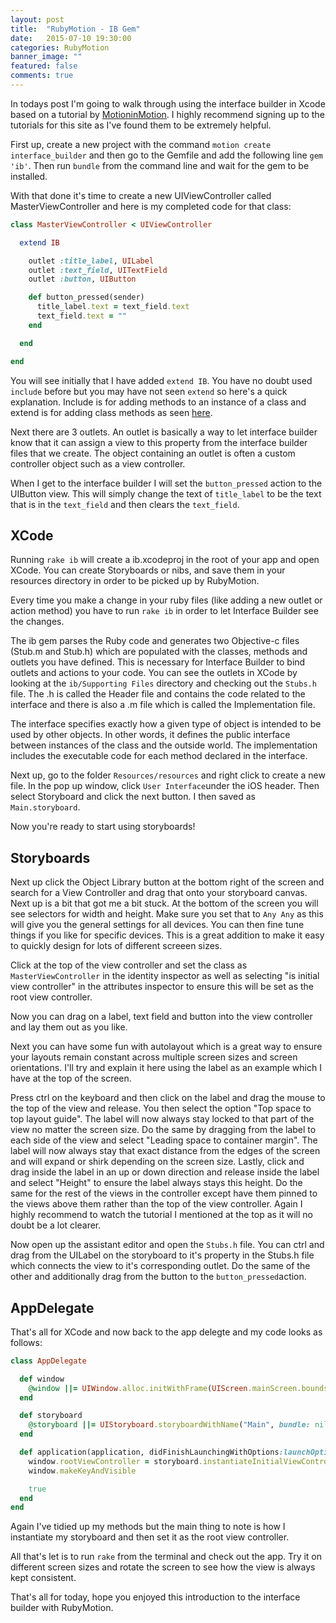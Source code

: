 ```yaml
---
layout: post
title:  "RubyMotion - IB Gem"
date:   2015-07-10 19:30:00
categories: RubyMotion
banner_image: ""
featured: false
comments: true
---
```


In todays post I'm going to walk through using the interface builder in Xcode based on a tutorial by [MotioninMotion](https://motioninmotion.tv/screencasts/42).  I highly recommend signing up to the tutorials for this site as I've found them to be extremely helpful.

<!--more-->

First up, create a new project with the command ```motion create interface_builder``` and then go to the Gemfile and add the following line ```gem 'ib'```. Then run ```bundle``` from the command line and wait for the gem to be installed.

With that done it's time to create a new UIViewController called MasterViewController and here is my completed code for that class:

``` ruby
class MasterViewController < UIViewController

  extend IB

    outlet :title_label, UILabel
    outlet :text_field, UITextField
    outlet :button, UIButton

    def button_pressed(sender)
      title_label.text = text_field.text
      text_field.text = ""
    end

  end

end
```

You will see initially that I have added ```extend IB```.  You have no doubt used ```include``` before but you may have not seen ```extend``` so here's a quick explanation.  Include is for adding methods to an instance of a class and extend is for adding class methods as seen [here](http://www.railstips.org/blog/archives/2009/05/15/include-vs-extend-in-ruby/).

Next there are 3 outlets. An outlet is basically a way to let interface builder know that it can assign a view to this property from the interface builder files that we create.  The object containing an outlet is often a custom controller object such as a view controller.

When I get to the interface builder I will set the ```button_pressed``` action to the UIButton view.  This will simply change the text of ```title_label``` to be the text that is in the ```text_field``` and then clears the ```text_field```.

## XCode

Running ```rake ib``` will create a ib.xcodeproj in the root of your app and open XCode. You can create Storyboards or nibs, and save them in your resources directory in order to be picked up by RubyMotion.

Every time you make a change in your ruby files (like adding a new outlet or action method) you have to run ```rake ib``` in order to let Interface Builder see the changes.

The ib gem parses the Ruby code and generates two Objective-c files (Stub.m and Stub.h) which are populated with the classes, methods and outlets you have defined. This is necessary for Interface Builder to bind outlets and actions to your code.  You can see the outlets in XCode by looking at the ```ib/Supporting Files``` directory and checking out the ```Stubs.h``` file.  The .h is called the Header file and contains the code related to the interface and there is also a .m file which is called the Implementation file.

The interface specifies exactly how a given type of object is intended to be used by other objects. In other words, it defines the public interface between instances of the class and the outside world. The implementation includes the executable code for each method declared in the interface.

Next up, go to the folder ```Resources/resources``` and right click to create a new file. In the pop up window, click ```User Interface```under the iOS header.  Then select Storyboard and click the next button.  I then saved as ```Main.storyboard```.

Now you're ready to start using storyboards!

## Storyboards

Next up click the Object Library button at the bottom right of the screen and search for a View Controller and drag that onto your storyboard canvas.  Next up is a bit that got me a bit stuck.  At the bottom of the screen you will see selectors for width and height.  Make sure you set that to ```Any Any``` as this will give you the general settings for all devices.  You can then fine tune things if you like for specific devices.  This is a great addition to make it easy to quickly design for lots of different screeen sizes.

Click at the top of the view controller and set the class as ```MasterViewController``` in the identity inspector as well as selecting "is initial view controller" in the attributes inspector to ensure this will be set as the root view controller.

Now you can drag on a label, text field and button into the view controller and lay them out as you like.

Next you can have some fun with autolayout which is a great way to ensure your layouts remain constant across multiple screen sizes and screen orientations.  I'll try and explain it here using the label as an example which I have at the top of the screen.

Press ctrl on the keyboard and then click on the label and drag the mouse to the top of the view and release. You then select the option "Top space to top layout guide".  The label will now always stay locked to that part of the view no matter the screen size.  Do the same by dragging from the label to each side of the view and select "Leading space to container margin".  The label will now always stay that exact distance from the edges of the screen and will expand or shirk depending on the screen size.  Lastly, click and drag inside the label in an up or down direction and release inside the label and select "Height" to ensure the label always stays this height.  Do the same for the rest of the views in the controller except have them pinned to the views above them rather than the top of the view controller.  Again I highly recommend to watch the tutorial I mentioned at the top as it will no doubt be a lot clearer.

Now open up the assistant editor and open the ```Stubs.h``` file. You can ctrl and drag from the UILabel on the storyboard to it's property in the Stubs.h file which connects the view to it's corresponding outlet. Do the same of the other and additionally drag from the button to the ```button_pressed```action.

## AppDelegate

That's all for XCode and now back to the app delegte and my code looks as follows:

``` ruby
class AppDelegate

  def window
    @window ||= UIWindow.alloc.initWithFrame(UIScreen.mainScreen.bounds)
  end

  def storyboard
    @storyboard ||= UIStoryboard.storyboardWithName("Main", bundle: nil)
  end

  def application(application, didFinishLaunchingWithOptions:launchOptions)
    window.rootViewController = storyboard.instantiateInitialViewController
    window.makeKeyAndVisible

    true
  end
end
```

Again I've tidied up my methods but the main thing to note is how I instantiate my storyboard and then set it as the root view controller.

All that's let is to run ```rake``` from the terminal and check out the app. Try it on different screen sizes and rotate the screen to see how the view is always kept consistent.  

That's all for today, hope you enjoyed this introduction to the interface builder with RubyMotion.
